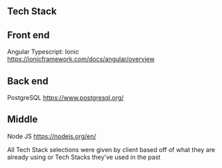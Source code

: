 ## Tech Stack

## Front end
Angular Typescript: Ionic https://ionicframework.com/docs/angular/overview

## Back end
PostgreSQL https://www.postgresql.org/

## Middle
Node JS  https://nodejs.org/en/

All Tech Stack selections were given by client based off of what they are already using or Tech Stacks they've used in the past 
